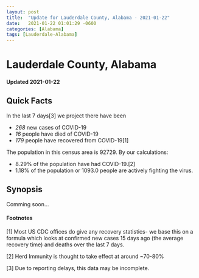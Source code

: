 ```yaml
---
layout: post
title:  "Update for Lauderdale County, Alabama - 2021-01-22"
date:   2021-01-22 01:01:29 -0600
categories: [Alabama]
tags: [Lauderdale-Alabama]
---
```


# Lauderdale County, Alabama
#### Updated 2021-01-22

## Quick Facts

In the last 7 days[3] we project there have been
- *268* new cases of COVID-19
- *16* people have died of COVID-19
- *179* people have recovered from COVID-19[1]

The population in this census area is 92729. By our calculations:
- 8.29% of the population have had COVID-19.[2]
- 1.18% of the population or 1093.0 people are actively fighting the virus.

## Synopsis

Comming soon...


#### Footnotes

[1] Most US CDC offices do give any recovery statistics- we base this on a formula which looks at confirmed new cases
15 days ago (the average recovery time) and deaths over the last 7 days.

[2] Herd Immunity is thought to take effect at around ~70-80%

[3] Due to reporting delays, this data may be incomplete.
 
    